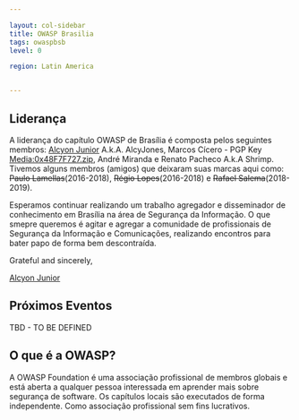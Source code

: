 ```yaml
---

layout: col-sidebar
title: OWASP Brasilia
tags: owaspbsb
level: 0

region: Latin America


---
```


Liderança
---------------------
A liderança do capítulo OWASP de Brasília é composta pelos seguintes membros: [Alcyon Junior](https://www.owasp.org/index.php/User:Alcyon.junior) A.k.A. AlcyJones, Marcos Cícero - PGP Key [Media:0x48F7F727.zip](Media:0x48F7F727.zip "wikilink")​, André Miranda e Renato Pacheco A.k.A Shrimp. Tivemos alguns membros (amigos) que deixaram suas marcas aqui como: <s>Paulo Lamellas</s>(2016-2018), <s>Régio Lopes</s>(2016-2018) e <s>Rafael Salema</s>(2018-2019).

Esperamos continuar realizando um trabalho agregador e disseminador de conhecimento em Brasília na área de Segurança da Informação. O que smepre queremos é agitar e agregar a comunidade de profissionais de Segurança da Informação e Comunicações, realizando encontros para bater papo de forma bem descontraída. 

Grateful and sincerely,
 
[Alcyon Junior](https://www.linkedin.com/in/alcyon/)


Próximos Eventos
---------------------
TBD - TO BE DEFINED


O que é a OWASP?
---------------------
A OWASP Foundation é uma associação profissional de membros globais e está aberta a qualquer pessoa interessada em aprender mais sobre segurança de software. Os capítulos locais são executados de forma independente. Como associação profissional sem fins lucrativos. 
